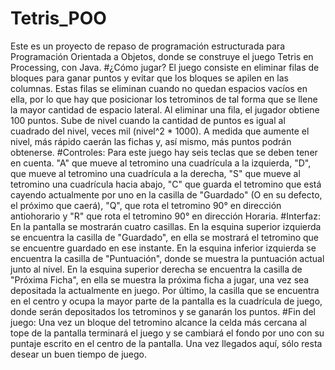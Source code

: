 # Tetris_POO
Este es un proyecto de repaso de programación estructurada para Programación Orientada a Objetos, donde se construye el juego Tetris en Processing, con Java.
#¿Cómo jugar?
El juego consiste en eliminar filas de bloques para ganar puntos y evitar que los bloques se apilen en las columnas. Estas filas se eliminan cuando no quedan espacios vacíos en ella, por lo que hay que posicionar los tetrominos de tal forma que se llene la mayor cantidad de espacio lateral. Al eliminar una fila, el jugador obtiene 100 puntos. Sube de nivel cuando la cantidad de puntos es igual al cuadrado del nivel, veces mil (nivel^2 * 1000). A medida que aumente el nivel, más rápido caerán las fichas y, así mismo, más puntos podrán obtenerse.
#Controles:
Para este juego hay seis teclas que se deben tener en cuenta. "A" que mueve al tetromino una cuadrícula a la izquierda, "D", que mueve al tetromino una cuadrícula a la derecha, "S" que mueve al tetromino una cuadrícula hacia abajo, "C" que guarda el tetromino que está cayendo actualmente por uno en la casilla de "Guardado" (O en su defecto, el próximo que caerá), "Q", que rota el tetromino 90° en dirección antiohorario y "R" que rota el tetromino 90° en dirección Horaria.
#Interfaz:
En la pantalla se mostrarán cuatro casillas. En la esquina superior izquierda se encuentra la casilla de "Guardado", en ella se mostrará el tetromino que se encuentre guardado en ese instante. En la esquina inferior izquierda se encuentra la casilla de "Puntuación", donde se muestra la puntuación actual junto al nivel. En la esquina superior derecha se encuentra la casilla de "Próxima Ficha", en ella se muestra la próxima ficha a jugar, una vez sea depositada la actualmente en juego. Por último, la casilla que se encuentra en el centro y ocupa la mayor parte de la pantalla es la cuadrícula de juego, donde serán depositados los tetrominos y se ganarán los puntos.
#Fin del juego:
Una vez un bloque del tetromino alcance la celda más cercana al tope de la pantalla terminará el juego y se cambiará el fondo por uno con su puntaje escrito en el centro de la pantalla.
Una vez llegados aquí, sólo resta desear un buen tiempo de juego.
